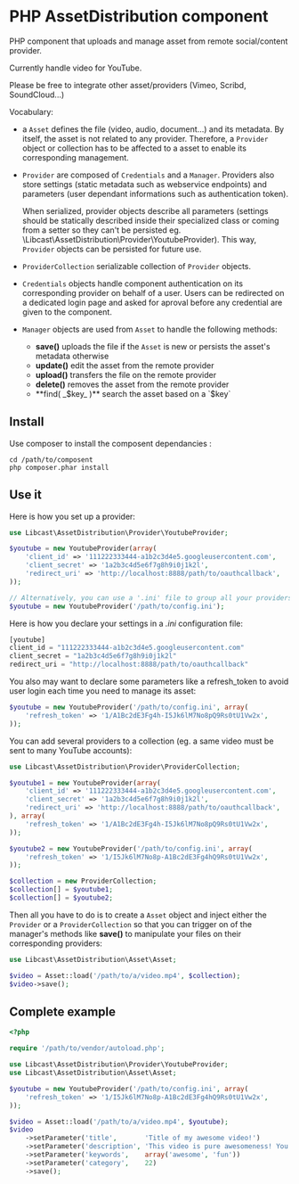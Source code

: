 PHP AssetDistribution component
===========================

PHP component that uploads and manage asset from remote social/content provider. 

Currently handle video for YouTube.

Please be free to integrate other asset/providers (Vimeo, Scribd, SoundCloud...) 

Vocabulary:

  * a `Asset` defines the file (video, audio, document...) and its metadata. By 
    itself, the asset is not related to any provider. Therefore, a `Provider` object 
    or collection has to be affected to a asset to enable its corresponding 
    management.

  * `Provider` are composed of `Credentials` and a `Manager`. Providers also store
    settings (static metadata such as webservice endpoints) and parameters (user 
    dependant informations such as authentication token). 

    When serialized, provider objects describe all parameters (settings should be 
    statically described inside their specialized class or coming from a setter
    so they can't be persisted eg. \Libcast\AssetDistribution\Provider\YoutubeProvider).
    This way, `Provider` objects can be persisted for future use.

  * `ProviderCollection` serializable collection of `Provider` objects.

  * `Credentials` objects handle component authentication on its corresponding 
    provider on behalf of a user. Users can be redirected on a dedicated login page
    and asked for aproval before any credential are given to the component.

  * `Manager` objects are used from `Asset` to handle the following methods:
    - **save()** uploads the file if the `Asset` is new or persists the asset's 
      metadata otherwise
    - **update()** edit the asset from the remote provider
    - **upload()** transfers the file on the remote provider
    - **delete()** removes the asset from the remote provider
    - **find( _$key_ )** search the asset based on a `$key`


Install
-------

Use composer to install the composent dependancies :

    cd /path/to/composent
	php composer.phar install


Use it
------

Here is how you set up a provider:
```php
use Libcast\AssetDistribution\Provider\YoutubeProvider;

$youtube = new YoutubeProvider(array(
    'client_id' => '111222333444-a1b2c3d4e5.googleusercontent.com',
    'client_secret' => '1a2b3c4d5e6f7g8h9i0j1k2l',
    'redirect_uri' => 'http://localhost:8888/path/to/oauthcallback',
));

// Alternatively, you can use a '.ini' file to group all your providers configuration in a single place. Here is how you submit your configuration then:
$youtube = new YoutubeProvider('/path/to/config.ini');
```

Here is how you declare your settings in a *.ini* configuration file:
```php
[youtube]
client_id = "111222333444-a1b2c3d4e5.googleusercontent.com"
client_secret = "1a2b3c4d5e6f7g8h9i0j1k2l"
redirect_uri = "http://localhost:8888/path/to/oauthcallback"
```

You also may want to declare some parameters like a refresh_token to avoid user login each time you need to manage its asset:
```php
$youtube = new YoutubeProvider('/path/to/config.ini', array(
    'refresh_token' => '1/A1Bc2dE3Fg4h-I5Jk6lM7No8pQ9Rs0tU1Vw2x',
));
```

You can add several providers to a collection (eg. a same video must be sent to many YouTube accounts):
```php
use Libcast\AssetDistribution\Provider\ProviderCollection;

$youtube1 = new YoutubeProvider(array(
    'client_id' => '111222333444-a1b2c3d4e5.googleusercontent.com',
    'client_secret' => '1a2b3c4d5e6f7g8h9i0j1k2l',
    'redirect_uri' => 'http://localhost:8888/path/to/oauthcallback',
), array(
    'refresh_token' => '1/A1Bc2dE3Fg4h-I5Jk6lM7No8pQ9Rs0tU1Vw2x',
));

$youtube2 = new YoutubeProvider('/path/to/config.ini', array(
    'refresh_token' => '1/I5Jk6lM7No8p-A1Bc2dE3Fg4hQ9Rs0tU1Vw2x',
));

$collection = new ProviderCollection;
$collection[] = $youtube1;
$collection[] = $youtube2;
```

Then all you have to do is to create a `Asset` object and inject either the `Provider` or a `ProviderCollection` so that you can trigger on of the manager's methods like **save()** to manipulate your files on their corresponding providers:
```php
use Libcast\AssetDistribution\Asset\Asset;

$video = Asset::load('/path/to/a/video.mp4', $collection);
$video->save();
```


Complete example
----------------

```php
<?php

require '/path/to/vendor/autoload.php';

use Libcast\AssetDistribution\Provider\YoutubeProvider;
use Libcast\AssetDistribution\Asset\Asset;

$youtube = new YoutubeProvider('/path/to/config.ini', array(
    'refresh_token' => '1/I5Jk6lM7No8p-A1Bc2dE3Fg4hQ9Rs0tU1Vw2x',
));

$video = Asset::load('/path/to/a/video.mp4', $youtube);
$video
    ->setParameter('title',       'Title of my awesome video!')
    ->setParameter('description', 'This video is pure awesomeness! You have to watch it xD')
    ->setParameter('keywords',    array('awesome', 'fun'))
    ->setParameter('category',    22)
    ->save();
```
